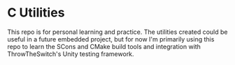 # C Utilities
This repo is for personal learning and practice.  The utilities created could be useful in a future embedded project, but for now I'm primarily using this repo to learn the SCons and CMake build tools and integration with ThrowTheSwitch's Unity testing framework.
